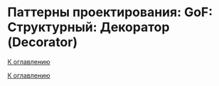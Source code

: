# Паттерны проектирования: GoF: Структурный: Декоратор (Decorator)

<!--
https://refactoring.guru/ru/design-patterns/catalog
-->

[К оглавлению](../../README.md)



[К оглавлению](../../README.md)
